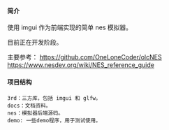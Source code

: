 #### 简介
使用 imgui 作为前端实现的简单 nes 模拟器。

目前正在开发阶段。

主要参考：
https://github.com/OneLoneCoder/olcNES
https://www.nesdev.org/wiki/NES_reference_guide

#### 项目结构
```
3rd：三方库，包括 imgui 和 glfw。
docs：文档资料。
nes：模拟器后端源码。
demo: 一些demo程序，用于测试使用。
```